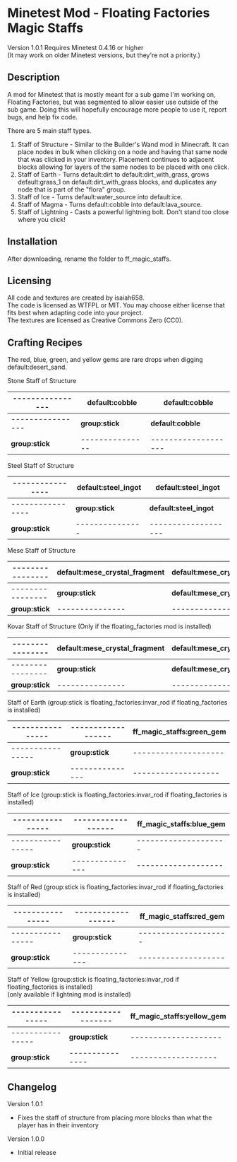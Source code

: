 # Minetest Mod - Floating Factories Magic Staffs

Version 1.0.1 
Requires Minetest 0.4.16 or higher  
(It may work on older Minetest versions, but they're not a priority.)  

## Description
A mod for Minetest that is mostly meant for a sub game I'm working on, Floating Factories, but was segmented to allow easier use outside of the sub game. Doing this will hopefully encourage more people to use it, report bugs, and help fix code.

There are 5 main staff types.
1. Staff of Structure - Similar to the Builder's Wand mod in Minecraft. It can place nodes in bulk when clicking on a node and having that same node that was clicked in your inventory. Placement continues to adjacent blocks allowing for layers of the same nodes to be placed with one click.
2. Staff of Earth - Turns default:dirt to default:dirt_with_grass, grows default:grass_1 on default:dirt_with_grass blocks, and duplicates any node that is part of the "flora" group.
3. Staff of Ice - Turns default:water_source into default:ice.
4. Staff of Magma - Turns default:cobble into default:lava_source.
5. Staff of Lightning - Casts a powerful lightning bolt. Don't stand too close where you click!

## Installation
After downloading, rename the folder to ff_magic_staffs.

## Licensing
All code and textures are created by isaiah658.  
The code is licensed as WTFPL or MIT. You may choose either license that fits best when adapting code into your project.  
The textures are licensed as Creative Commons Zero (CC0). 

## Crafting Recipes 

The red, blue, green, and yellow gems are rare drops when digging default:desert_sand.  

Stone Staff of Structure  

| ---------------- | **default:cobble** | **default:cobble** |
| ---------------- | ------------------ | ------------------ |
| ---------------- | **group:stick** | **default:cobble**  |
| **group:stick**  | --------------- | ------------------- |


Steel Staff of Structure

| ---------------- | **default:steel_ingot** | **default:steel_ingot** |
| ---------------- | ------------------ | ------------------ |
| ---------------- | **group:stick** | **default:steel_ingot**  |
| **group:stick**  | --------------- | ------------------- |


Mese Staff of Structure

| ---------------- | **default:mese_crystal_fragment** | **default:mese_crystal_fragment** |
| ---------------- | ------------------ | ------------------ |
| ---------------- | **group:stick** | **default:mese_crystal_fragment**  |
| **group:stick**  | --------------- | ------------------- |


Kovar Staff of Structure (Only if the floating_factories mod is installed)

| ---------------- | **default:mese_crystal_fragment** | **default:mese_crystal_fragment** |
| ---------------- | ------------------ | ------------------ |
| ---------------- | **group:stick** | **default:mese_crystal_fragment**  |
| **group:stick**  | --------------- | ------------------- |


Staff of Earth (group:stick is floating_factories:invar_rod if floating_factories is installed)

| ---------------- | ------------------ | **ff_magic_staffs:green_gem** |
| ---------------- | ------------------ | ------------------ |
| ---------------- | **group:stick** | --------------------  |
| **group:stick**  | --------------- | ------------------- |


Staff of Ice (group:stick is floating_factories:invar_rod if floating_factories is installed)

| ---------------- | ------------------ | **ff_magic_staffs:blue_gem** |
| ---------------- | ------------------ | ------------------ |
| ---------------- | **group:stick** | --------------------  |
| **group:stick**  | --------------- | ------------------- |


Staff of Red (group:stick is floating_factories:invar_rod if floating_factories is installed)

| ---------------- | ------------------ | **ff_magic_staffs:red_gem** |
| ---------------- | ------------------ | ------------------ |
| ---------------- | **group:stick** | --------------------  |
| **group:stick**  | --------------- | ------------------- |


Staff of Yellow (group:stick is floating_factories:invar_rod if floating_factories is installed)  
(only available if lightning mod is installed)

| ---------------- | ------------------ | **ff_magic_staffs:yellow_gem** |
| ---------------- | ------------------ | ------------------ |
| ---------------- | **group:stick** | --------------------  |
| **group:stick**  | --------------- | ------------------- |


## Changelog
Version 1.0.1 
  - Fixes the staff of structure from placing more blocks than what the player has in their inventory
  
Version 1.0.0
  - Initial release
